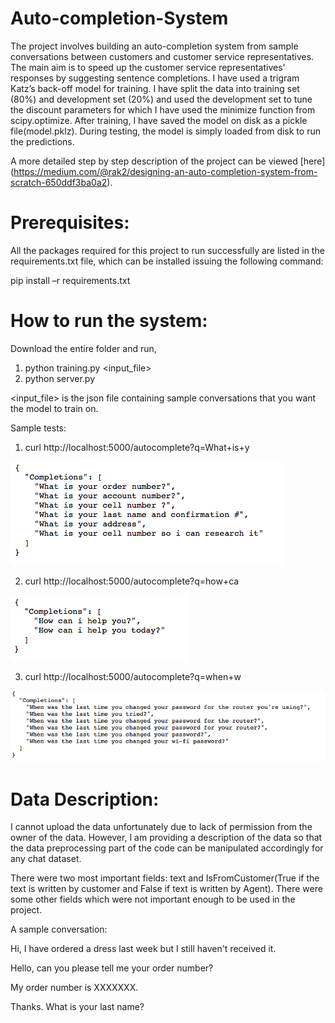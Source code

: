 # Auto-completion-System

The project involves building an auto-completion system from sample conversations between customers and customer service representatives. The main aim is to speed up the customer service representatives' responses by suggesting sentence completions. I have used a trigram Katz’s back-off model for training. I have split the data into training set (80%) and development set (20%) and used the development set to tune the discount parameters for which I have used the minimize function from scipy.optimize. After training, I have saved the model on disk as a pickle file(model.pklz). During testing, the model is simply loaded from disk to run the predictions.

A more detailed step by step description of the project can be viewed [here] (https://medium.com/@rak2/designing-an-auto-completion-system-from-scratch-650ddf3ba0a2).

# Prerequisites:

All the packages required for this project to run successfully are listed in the requirements.txt file, which can be installed issuing the following command:

pip install –r requirements.txt

# How to run the system:

Download the entire folder and run,
1. python training.py <input_file>
2. python server.py

<input_file> is the json file containing sample conversations that you want the model to train on.

Sample tests:
1. curl http://localhost:5000/autocomplete?q=What+is+y

![Image of sample test 1](https://github.com/RakaDalal/Auto-completion-System/blob/master/test1.png)

2. curl http://localhost:5000/autocomplete?q=how+ca

![Image of sample test 2](https://github.com/RakaDalal/Auto-completion-System/blob/master/test2.png)

3. curl http://localhost:5000/autocomplete?q=when+w

![Image of sample test 3](https://github.com/RakaDalal/Auto-completion-System/blob/master/test3.png)

# Data Description:
I cannot upload the data unfortunately due to lack of permission from the owner of the data. However, I am providing a description of the data so that the data preprocessing part of the code can be manipulated accordingly for any chat dataset. 

There were two most important fields: text and IsFromCustomer(True if the text is written by customer and False if text is written by Agent). There were some other fields which were not important enough to be used in the project.

A sample conversation:

Hi, I have ordered a dress last week but I still haven't received it.

Hello, can you please tell me your order number?

My order number is XXXXXXX.

Thanks. What is your last name?
